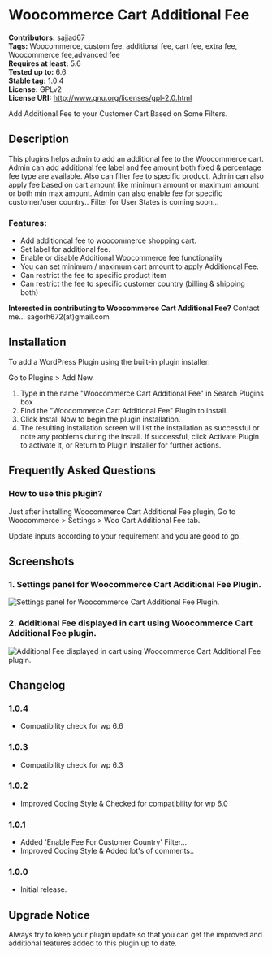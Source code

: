 # Woocommerce Cart Additional Fee

**Contributors:** sajjad67 \
**Tags:** Woocommerce, custom fee, additional fee, cart fee, extra fee, Woocommerce fee,advanced fee \
**Requires at least:** 5.6 \
**Tested up to:** 6.6 \
**Stable tag:** 1.0.4 \
**License:** GPLv2 \
**License URI:** http://www.gnu.org/licenses/gpl-2.0.html

Add Additional Fee to your Customer Cart Based on Some Filters.

## Description

This plugins helps admin to add an additional fee to the Woocommerce cart. Admin can add additional fee label and fee amount both fixed & percentage fee type are available. Also can filter fee to specific product. Admin can also apply fee based on cart amount like minimum amount or maximum amount or both min max amount. Admin can also enable fee for specific customer/user country.. Filter for User States is coming soon...

### Features:

- Add additioncal fee to woocommerce shopping cart.
- Set label for additional fee.
- Enable or disable Additional Woocommerce fee functionality
- You can set minimum / maximum cart amount to apply Additioncal Fee.
- Can restrict the fee to specific product item
- Can restrict the fee to specific customer country (billing & shipping both)

**Interested in contributing to Woocommerce Cart Additional Fee?**
Contact me... sagorh672(at)gmail.com

## Installation

To add a WordPress Plugin using the built-in plugin installer:

Go to Plugins > Add New.

1. Type in the name "Woocommerce Cart Additional Fee" in Search Plugins box
2. Find the "Woocommerce Cart Additional Fee" Plugin to install.
3. Click Install Now to begin the plugin installation.
4. The resulting installation screen will list the installation as successful or note any problems during the install.
If successful, click Activate Plugin to activate it, or Return to Plugin Installer for further actions.

## Frequently Asked Questions

### How to use this plugin?

Just after installing Woocommerce Cart Additional Fee plugin, Go to Woocommerce > Settings > Woo Cart Additional Fee tab.

Update inputs according to your requirement and you are good to go.


## Screenshots

### 1. Settings panel for Woocommerce Cart Additional Fee Plugin.

![Settings panel for Woocommerce Cart Additional Fee Plugin.](https://ps.w.org/woo-cart-additional-fee/assets/screenshot-1.png)

### 2. Additional Fee displayed in cart using Woocommerce Cart Additional Fee plugin.

![Additional Fee displayed in cart using Woocommerce Cart Additional Fee plugin.](https://ps.w.org/woo-cart-additional-fee/assets/screenshot-2.png)


## Changelog

### 1.0.4
- Compatibility check for wp 6.6

### 1.0.3
- Compatibility check for wp 6.3

### 1.0.2

- Improved Coding Style & Checked for compatibility for wp 6.0
### 1.0.1

- Added 'Enable Fee For Customer Country' Filter...
- Improved Coding Style & Added lot's of comments..
### 1.0.0

- Initial release.

## Upgrade Notice

Always try to keep your plugin update so that you can get the improved and additional features added to this plugin up to date.
